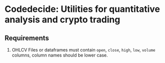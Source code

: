# Codedecide: Utilities for quantitative analysis and crypto trading

## Requirements

1. OHLCV Files or dataframes must contain `open`, `close`, `high`, `low`, `volume` columns, column names should be lower
   case.